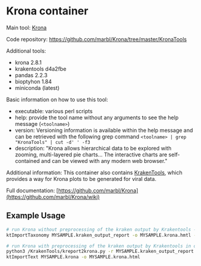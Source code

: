 
# Krona container

Main tool: [Krona](https://github.com/marbl/Krona)
  
Code repository: <https://github.com/marbl/Krona/tree/master/KronaTools>

Additional tools:

- krona 2.8.1
- krakentools d4a2fbe
- pandas 2.2.3
- bioptyhon 1.84
- miniconda (latest)

Basic information on how to use this tool:
- executable: various perl scripts
- help: provide the tool name without any arguments to see the help message (`<toolname>`)
- version: Versioning information is available within the help message and can be retrieved with the following grep command `<toolname> | grep "KronaTools" | cut -d' ' -f3`
- description: "Krona allows hierarchical data to be explored with zooming, multi-layered pie charts... The interactive charts are self-contained and can be viewed with any modern web browser."

Additional information: This container also contains [KrakenTools](https://github.com/jenniferlu717/KrakenTools), which provides a way for Krona plots to be generated for viral data.
  
Full documentation: [https://github.com/marbl/Krona](https://github.com/marbl/Krona/wiki)

## Example Usage

```bash
# run Krona without preprocessing of the kraken output by Krakentools -- viral data will be considered "other root" but bacterial data will be visualized
ktImportTaxonomy MYSAMPLE.kraken_output_report -o MYSAMPLE.krona.hmtl -tax taxonomy

# run Krona with preprocessing of the kraken output by Krakentools in order to visualize viral data properly
python3 /KrakenTools/kreport2krona.py -r MYSAMPLE.kraken_output_report -o MYSAMPLE.krona 
ktImportText MYSAMPLE.krona -o MYSAMPLE.krona.html
```
